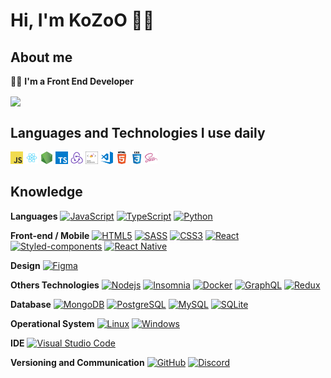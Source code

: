 # Hi, I'm KoZoO :man_technologist:

## About me

:man_technologist: <strong>I'm a Front End Developer</strong>


<img align='center' src="https://github-readme-stats.vercel.app/api?username=KoZooDev&show_icons=true">

## Languages and Technologies I use daily

<code><img height="20" src="https://raw.githubusercontent.com/github/explore/80688e429a7d4ef2fca1e82350fe8e3517d3494d/topics/javascript/javascript.png"></code>
<code><img height="20" src="https://raw.githubusercontent.com/github/explore/80688e429a7d4ef2fca1e82350fe8e3517d3494d/topics/react/react.png"></code>
<code><img height="20" src="https://raw.githubusercontent.com/github/explore/80688e429a7d4ef2fca1e82350fe8e3517d3494d/topics/nodejs/nodejs.png"></code>
<code><img height="20" src="https://raw.githubusercontent.com/github/explore/80688e429a7d4ef2fca1e82350fe8e3517d3494d/topics/typescript/typescript.png"></code>
<code><img height="20" src="https://raw.githubusercontent.com/github/explore/80688e429a7d4ef2fca1e82350fe8e3517d3494d/topics/redux/redux.png"></code>
<code><img height="20" src="https://raw.githubusercontent.com/github/explore/80688e429a7d4ef2fca1e82350fe8e3517d3494d/topics/styled-components/styled-components.png"></code>
<code><img height="20" src="https://raw.githubusercontent.com/github/explore/80688e429a7d4ef2fca1e82350fe8e3517d3494d/topics/visual-studio-code/visual-studio-code.png"></code>
<code><img height="20" src="https://raw.githubusercontent.com/github/explore/80688e429a7d4ef2fca1e82350fe8e3517d3494d/topics/html/html.png"></code>
<code><img height="20" src="https://raw.githubusercontent.com/github/explore/80688e429a7d4ef2fca1e82350fe8e3517d3494d/topics/css/css.png"></code>
<code><img height="20" src="https://raw.githubusercontent.com/github/explore/80688e429a7d4ef2fca1e82350fe8e3517d3494d/topics/sass/sass.png"></code>


## Knowledge

**Languages**
[![JavaScript](https://img.shields.io/badge/-JavaScript-black?style=flat-square&logo=javascript&link=https://github.com/KoZooDev/)](https://github.com/KoZooDev/)
[![TypeScript](https://img.shields.io/badge/-TypeScript-007ACC?style=flat-square&logo=typescript&link=https://github.com/KoZooDev/)](https://github.com/KoZooDev/)
[![Python](https://img.shields.io/badge/-Python-afd0ea?style=flat-square&logo=Python&link=https://github.com/KoZooDev/)](https://github.com/KoZooDev/)


**Front-end / Mobile**
[![HTML5](https://img.shields.io/badge/-HTML5-E34F26?style=flat-square&logo=html5&logoColor=white&link=https://github.com/KoZooDev/)](https://github.com/KoZooDev/)
[![SASS](https://img.shields.io/badge/-SASS-ed9ac2?style=flat-square&logo=sass)](https://github.com/KoZooDev/)
[![CSS3](https://img.shields.io/badge/-CSS3-1572B6?style=flat-square&logo=css3&link=https://github.com/KoZooDev/)](https://github.com/KoZooDev/)
[![React](https://img.shields.io/badge/-React-black?style=flat-square&logo=react&link=https://github.com/KoZooDev/)](https://github.com/KoZooDev/)
[![Styled-components](https://img.shields.io/badge/-Styled%20Components-pink?style=flat-square&logo=styled-components)](https://github.com/KoZooDev/)
[![React Native](https://img.shields.io/badge/-ReactNative-black?style=flat-square&logo=react)](https://github.com/KoZooDev/)

**Design**
[![Figma](https://img.shields.io/badge/-Figma-ffbaba?style=flat-square&logo=figma)](https://github.com/KoZooDev/)

**Others Technologies**
[![Nodejs](https://img.shields.io/badge/-Nodejs-black?style=flat-square&logo=Node.js&link=https://github.com/KoZooDev/)](https://github.com/KoZooDev/)
[![Insomnia](https://img.shields.io/badge/-Insomnia-5849BE?style=flat-square&logo=Insomnia&link=https://github.com/KoZooDev/)](https://github.com/KoZooDev/)
[![Docker](https://img.shields.io/badge/-Docker-black?style=flat-square&logo=docker&link=https://github.com/KoZooDev/)](https://github.com/KoZooDev/)
[![GraphQL](https://img.shields.io/badge/-GraphQL-E10098?style=flat-square&logo=graphql&link=https://github.com/KoZooDev/)](https://github.com/KoZooDev/)
[![Redux](https://img.shields.io/badge/-Redux-764ABC?style=flat-square&logo=redux&link=https://github.com/KoZooDev/)](https://github.com/KoZooDev/)

**Database**
[![MongoDB](https://img.shields.io/badge/-MongoDB-black?style=flat-square&logo=mongodb&link=https://github.com/KoZooDev/)](https://github.com/KoZooDev/)
[![PostgreSQL](https://img.shields.io/badge/-PostgreSQL-336791?style=flat-square&logo=postgresql&link=https://github.com/KoZooDev/)](https://github.com/KoZooDev/)
[![MySQL](https://img.shields.io/badge/-MySQL-a0c4db?style=flat-square&logo=mysql&link=https://github.com/KoZooDev/)](https://github.com/KoZooDev/)
[![SQLite](https://img.shields.io/badge/-SQLite-003B57?style=flat-square&logo=sqlite&link=https://github.com/KoZooDev/)](https://github.com/KoZooDev/)


**Operational System**
[![Linux](https://img.shields.io/badge/-Linux-333333?style=flat-square&logo=Linux&link=https://github.com/KoZooDev/)](https://github.com/KoZooDev/)
[![Windows](https://img.shields.io/badge/-Windows-0078D6?style=flat-square&logo=Windows&link=https://github.com/KoZooDev/)](https://github.com/KoZooDev/)

**IDE**
[![Visual Studio Code](https://img.shields.io/badge/-Visual%20Studio%20Code-007ACC?style=flat-square&logo=VisualStudioCode&link=https://github.com/KoZooDev/)](https://github.com/KoZooDev/)

**Versioning and Communication**
[![GitHub](https://img.shields.io/badge/-GitHub-181717?style=flat-square&logo=github&link=https://github.com/KoZooDev/)](https://github.com/KoZooDev/)
[![Discord](https://img.shields.io/badge/-Discord-000000?style=flat-square&logo=Discord&link=https://github.com/KoZooDev/)](https://github.com/KoZooDev/)

